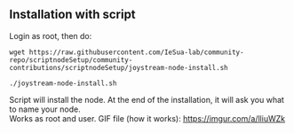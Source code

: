 ## Installation with script

Login as root, then do:
```
wget https://raw.githubusercontent.com/IeSua-lab/community-repo/scriptnodeSetup/community-contributions/scriptnodeSetup/joystream-node-install.sh

./joystream-node-install.sh
```

Script will install the node. At the end of the installation, it will ask you what to name your node.   
Works as root and user. 
GIF file (how it works): https://imgur.com/a/lliuWZk
